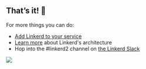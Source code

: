 ## That’s it! 👏

For more things you can do:

- [Add Linkerd to your service](https://linkerd.io/2/adding-your-service)
- [Learn more](https://linkerd.io/2/architecture) about Linkerd's architecture
- Hop into the #linkerd2 channel on [the Linkerd Slack](https://slack.linkerd.io)

<img src="https://run.linkerd.io/images/katacoda.png?scenario=nodevoto&step=finish" />
